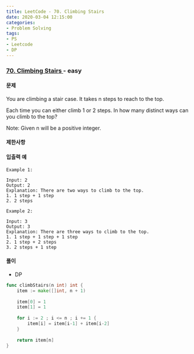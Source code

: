 ```yaml
---
title: LeetCode - 70. Climbing Stairs
date: 2020-03-04 12:15:00
categories:
- Problem Solving
tags:
- PS
- Leetcode
- DP
---
```


### [ 70. Climbing Stairs ](https://leetcode.com/problems/climbing-stairs/) - easy

#### 문제

You are climbing a stair case. It takes n steps to reach to the top.

Each time you can either climb 1 or 2 steps. In how many distinct ways can you climb to the top?

Note: Given n will be a positive integer.

#### 제한사항

#### 입출력 예

```
Example 1:

Input: 2
Output: 2
Explanation: There are two ways to climb to the top.
1. 1 step + 1 step
2. 2 steps
```

```
Example 2:

Input: 3
Output: 3
Explanation: There are three ways to climb to the top.
1. 1 step + 1 step + 1 step
2. 1 step + 2 steps
3. 2 steps + 1 step
```

#### 풀이
  - DP

```go
func climbStairs(n int) int {
    item := make([]int, n + 1)
    
    item[0] = 1
    item[1] = 1
    
    for i := 2 ; i <= n ; i += 1 {
        item[i] = item[i-1] + item[i-2]
    }
    
    return item[n]
}
```
